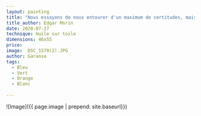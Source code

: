 ```yaml
---
layout: painting
title: "Nous essayons de nous entourer d'un maximum de certitudes, mais vivre, c'est naviguer dans une mer d'incertitudes, à travers des îlots et des archipels de certitudes sur lesquels on se ravitaille..."       
title_author: Edgar Morin
date: 2020-07-27
technique: Huile sur toile
dimensions: 46x55
price: 
image:  DSC_1578(2).JPG
author: Garanse
tags:
  - Bleu
  - Vert
  - Orange
  - Blanc
  
---
```

![Image]({{ page.image | prepend: site.baseurl}})

